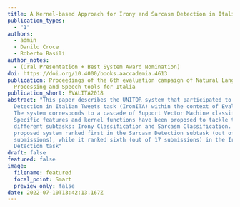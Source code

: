 ```yaml
---
title: A Kernel-based Approach for Irony and Sarcasm Detection in Italian
publication_types:
  - "1"
authors:
  - admin
  - Danilo Croce
  - Roberto Basili
author_notes:
  - (Oral Presentation + Best System Award Nomination)
doi: https://doi.org/10.4000/books.aaccademia.4613
publication: Proceedings of the 6th evaluation campaign of Natural Language
  Processing and Speech tools for Italia
publication_short: EVALITA2018
abstract: "This paper describes the UNITOR system that participated to the Irony
  Detection in Italian Tweets task (IronITA) within the context of EvalIta 2018.
  The system corresponds to a cascade of Support Vector Machine classifiers.
  Specific features and kernel functions have been proposed to tackle the
  different subtasks: Irony Classification and Sarcasm Classification. The
  proposed system ranked first in the Sarcasm Detection subtask (out of 7
  submissions), while it ranked sixth (out of 17 submissions) in the Irony
  Detection task"
draft: false
featured: false
image:
  filename: featured
  focal_point: Smart
  preview_only: false
date: 2022-07-10T13:42:13.167Z
---
```

